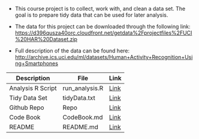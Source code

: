 - This course project is to collect, work with, and clean a data set. The goal is to prepare tidy data that can be used for later analysis. 

- The data for this project can be downloaded through the following link:   https://d396qusza40orc.cloudfront.net/getdata%2Fprojectfiles%2FUCI%20HAR%20Dataset.zip

- Full description of the data can be found here: http://archive.ics.uci.edu/ml/datasets/Human+Activity+Recognition+Using+Smartphones

Description | File | Link
--- | --- | ---
Analysis R Script |  run_analysis.R |  [Link](https://github.com/BlackBox712/datasciencecoursera/blob/master/course3_gettingandcleaningdata/project/run_analysis.R "run_analysis.R")
Tidy Data Set |  tidyData.txt |  [Link](https://github.com/BlackBox712/datasciencecoursera/blob/master/course3_gettingandcleaningdata/project/tidyData.txt "tidyData.txt")
Github Repo | Repo |  [Link](https://github.com/BlackBox712/datasciencecoursera/tree/master/course3_gettingandcleaningdata/project "Click to go to Repo")
Code Book | CodeBook.md |  [Link](https://github.com/BlackBox712/datasciencecoursera/blob/master/course3_gettingandcleaningdata/project/CodeBook.md "CodeBook.md")
README | README.md |  [Link](https://github.com/BlackBox712/datasciencecoursera/blob/master/course3_gettingandcleaningdata/project/README.md "README.md")
